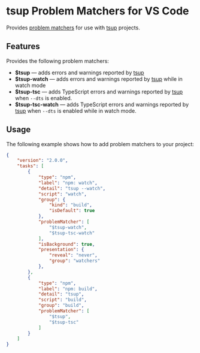 # tsup Problem Matchers for VS Code

Provides [problem matchers](https://code.visualstudio.com/docs/editor/tasks#_processing-task-output-with-problem-matchers) for use with [tsup](https://tsup.egoist.sh/) projects.

## Features

Provides the following problem matchers:
- **\$tsup** &mdash; adds errors and warnings reported by [tsup](https://tsup.egoist.sh/)
- **\$tsup-watch** &mdash; adds errors and warnings reported by [tsup](https://tsup.egoist.sh/) while in watch mode
- **\$tsup-tsc** &mdash; adds TypeScript errors and warnings reported by [tsup](https://tsup.egoist.sh/) when `--dts` is enabled.
- **\$tsup-tsc-watch** &mdash; adds TypeScript errors and warnings reported by [tsup](https://tsup.egoist.sh/) when `--dts` is enabled while in watch mode.

## Usage

The following example shows how to add problem matchers to your project:

```json
{
    "version": "2.0.0",
    "tasks": [
        {
            "type": "npm",
            "label": "npm: watch",
            "detail": "tsup --watch",
            "script": "watch",
            "group": {
                "kind": "build",
                "isDefault": true
            },
            "problemMatcher": [
                "$tsup-watch",
                "$tsup-tsc-watch"
            ],
            "isBackground": true,
            "presentation": {
                "reveal": "never",
                "group": "watchers"
            },
        },
        {
            "type": "npm",
            "label": "npm: build",
            "detail": "tsup",
            "script": "build",
            "group": "build",
            "problemMatcher": [
                "$tsup",
                "$tsup-tsc"
            ]
        }
    ]
}
```
